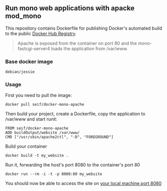 ## Run mono web applications with apacke mod_mono

This repository contains Dockerfile for publishing Docker's automated build to the public [Docker Hub Registry](https://registry.hub.docker.com/).

> Apache is exposed from the container on port 80 and the mono-fastcgi-server4 loads the application from /var/www.

### Base docker image

    debian/jessie

### Usage

First you need to pull the image:

    docker pull seif/docker-mono-apache

Then build your project, create a Dockerfile, copy the application to /var/www and start runit:

    FROM seif/docker-mono-apache
    ADD buildOutput/website /var/www/
    CMD ["/usr/sbin/apache2ctl", "-D", "FOREGROUND"]

Build your container

    docker build -t my_website .

Run it, forwarding the host's port 8080 to the container's port 80

    docker run --rm -i -t -p 8080:80 my_website

You should now be able to access the site on [your local machine port 8080](http://localhost:8080/)
